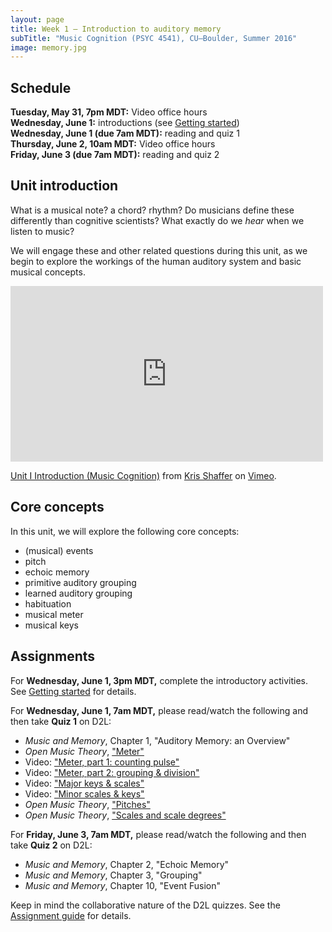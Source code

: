 ```yaml
---
layout: page
title: Week 1 – Introduction to auditory memory
subTitle: "Music Cognition (PSYC 4541), CU–Boulder, Summer 2016"
image: memory.jpg
---
```


## Schedule

**Tuesday, May 31, 7pm MDT:** Video office hours  
**Wednesday, June 1:** introductions (see [Getting started](/introductions/))  
**Wednesday, June 1 (due 7am MDT):** reading and quiz 1  
**Thursday, June 2, 10am MDT:** Video office hours  
**Friday, June 3 (due 7am MDT):** reading and quiz 2

## Unit introduction

What is a musical note? a chord? rhythm? Do musicians define these differently than cognitive scientists? What exactly do we *hear* when we listen to music?

We will engage these and other related questions during this unit, as we begin to explore the workings of the human auditory system and basic musical concepts.

<div class="center-video">
<iframe src="https://player.vimeo.com/video/127963043" width="500" height="281" frameborder="0" webkitallowfullscreen mozallowfullscreen allowfullscreen></iframe> <p><a href="https://vimeo.com/127963043">Unit I Introduction (Music Cognition)</a> from <a href="https://vimeo.com/user11692346">Kris Shaffer</a> on <a href="https://vimeo.com">Vimeo</a>.</p></div>

## Core concepts

In this unit, we will explore the following core concepts:

- (musical) events  
- pitch  
- echoic memory  
- primitive auditory grouping  
- learned auditory grouping  
- habituation  
- musical meter  
- musical keys  

## Assignments

For **Wednesday, June 1, 3pm MDT,** complete the introductory activities. See [Getting started](/introductions/) for details.

<!--On **Tuesday, June 2, 11am MDT,** we will have our first video office hours. A link to the chat is [here](https://cuboulder.zoom.us/j/431750257) (password is provided on D2L). This is the prime opportunity for some (if not all) of us to discuss things live, as a group. We will use Zoom, a video conferencing app supported by CU's Office of Information Technology. Please visit OIT's [Zoom support page](http://www.colorado.edu/oit/services/conferencing-services/web-conferencing-zoom) for information on setting up your account and downloading the software. There are both desktop and mobile versions. (It is possible to participate via phone instead of the app. See OIT's instructions, and contact me if you need help.)-->

For **Wednesday, June 1, 7am MDT,** please read/watch the following and then take **Quiz 1** on D2L:

- *Music and Memory*, Chapter 1, "Auditory Memory: an Overview"  
- *Open Music Theory*, ["Meter"](http://openmusictheory.com/meter.html)  
- Video: ["Meter, part 1: counting pulse"](https://vimeo.com/127952221)  
- Video: ["Meter, part 2: grouping & division"](https://vimeo.com/127955738)  
- Video: ["Major keys & scales"](https://vimeo.com/94802632)  
- Video: ["Minor scales & keys"](https://vimeo.com/94803688)  
- *Open Music Theory*, ["Pitches"](http://openmusictheory.com/pitches.html)  
- *Open Music Theory*, ["Scales and scale degrees"](http://openmusictheory.com/scales.html)  

<!--On **Thursday, June 4, 7:30pm MDT,** we will have our second video office hours meeting. A link to the chat is [here](https://cuboulder.zoom.us/j/938651227) (password is provided on D2L). This is the prime opportunity for some (if not all) of us to discuss things live, as a group. We will use Zoom, a video conferencing app supported by CU's Office of Information Technology. Please visit OIT's [Zoom support page](http://www.colorado.edu/oit/services/conferencing-services/web-conferencing-zoom) for information on setting up your account and downloading the software. There are both desktop and mobile versions. (It is possible to participate via phone instead of the app. See OIT's instructions, and contact me if you need help.)-->

For **Friday, June 3, 7am MDT,** please read/watch the following and then take **Quiz 2** on D2L:

- *Music and Memory*, Chapter 2, "Echoic Memory"  
- *Music and Memory*, Chapter 3, "Grouping"  
- *Music and Memory*, Chapter 10, "Event Fusion"  

Keep in mind the collaborative nature of the D2L quizzes. See the [Assignment guide](/assessments/) for details.
